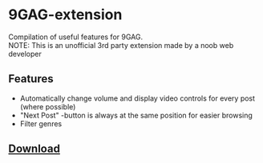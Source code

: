 # 9GAG-extension
Compilation of useful features for 9GAG.  
NOTE: This is an unofficial 3rd party extension made by a noob web developer

## Features
- Automatically change volume and display video controls for every post (where possible)
- "Next Post" -button is always at the same position for easier browsing
- Filter genres


## [Download](#)
